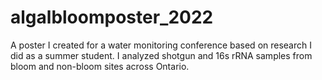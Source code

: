 # algalbloomposter_2022
A poster I created for a water monitoring conference based on research I did as a summer student. I analyzed shotgun and 16s rRNA samples from bloom and non-bloom sites across Ontario. 
